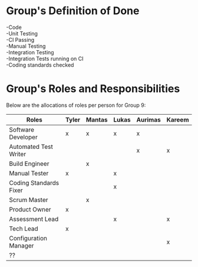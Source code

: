 # Group's Definition of Done

-Code                                                                                               
-Unit Testing                                                             
-CI Passing                                                                               
-Manual Testing                                                                                   
-Integration Testing                                                                                   
-Integration Tests running on CI                                                                               
-Coding standards checked                                                                              

# Group's Roles and Responsibilities

Below are the allocations of roles per person for Group 9:

| Roles                    | Tyler   | Mantas  | Lukas   | Aurimas   | Kareem   |
| ------------------------ | ---------- | ---------- | ---------- | ---------- | ---------- |
| Software Developer       | x          | x          | x          | x          |            |
| Automated Test Writer    |            |            |            | x          | x          |
| Build Engineer           |            | x          |            |            |            |
| Manual Tester            | x          |            | x          |            |            |
| Coding Standards Fixer   |            |            | x          |            |            |
| Scrum Master             |            | x          |            |            |            |
| Product Owner            | x          |            |            |            |            |
| Assessment Lead          |            |            | x          |            | x          |
| Tech Lead                | x          |            |            |            |            |
| Configuration Manager    |            |            |            |            | x          |
| ??                       |            |            |            |            |            |
#
